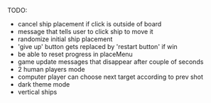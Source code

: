 TODO:

-   cancel ship placement if click is outside of board
-   message that tells user to click ship to move it
-   randomize initial ship placement
-   'give up' button gets replaced by 'restart button' if win
-   be able to reset progress in placeMenu
-   game update messages that disappear after couple of seconds
-   2 human players mode
-   computer player can choose next target according to prev shot
-   dark theme mode
-   vertical ships
